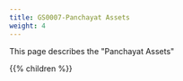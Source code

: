 ```yaml
---
title: GS0007-Panchayat Assets
weight: 4
---
```

This page describes the "Panchayat Assets"

{{% children  %}}
